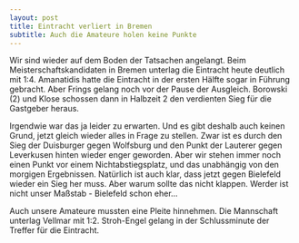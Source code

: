 ```yaml
---
layout: post
title: Eintracht verliert in Bremen
subtitle: Auch die Amateure holen keine Punkte
---
```


Wir sind wieder auf dem Boden der Tatsachen angelangt. Beim Meisterschaftskandidaten in Bremen unterlag die Eintracht heute deutlich mit 1:4. Amanatidis hatte die Eintracht in der ersten Hälfte sogar in Führung gebracht. Aber Frings gelang noch vor der Pause der Ausgleich. Borowski (2) und Klose schossen dann in Halbzeit 2 den verdienten Sieg für die Gastgeber heraus.

Irgendwie war das ja leider zu erwarten. Und es gibt deshalb auch keinen Grund, jetzt gleich wieder alles in Frage zu stellen. Zwar ist es durch den Sieg der Duisburger gegen Wolfsburg und den Punkt der Lauterer gegen Leverkusen hinten wieder enger geworden. Aber wir stehen immer noch einen Punkt vor einem Nichtabstiegsplatz, und das unabhängig von den morgigen Ergebnissen. Natürlich ist auch klar, dass jetzt gegen Bielefeld wieder ein Sieg her muss. Aber warum sollte das nicht klappen. Werder ist nicht unser Maßstab - Bielefeld schon eher...

Auch unsere Amateure mussten eine Pleite hinnehmen. Die Mannschaft unterlag Vellmar mit 1:2. Stroh-Engel gelang in der Schlussminute der Treffer für die Eintracht.
